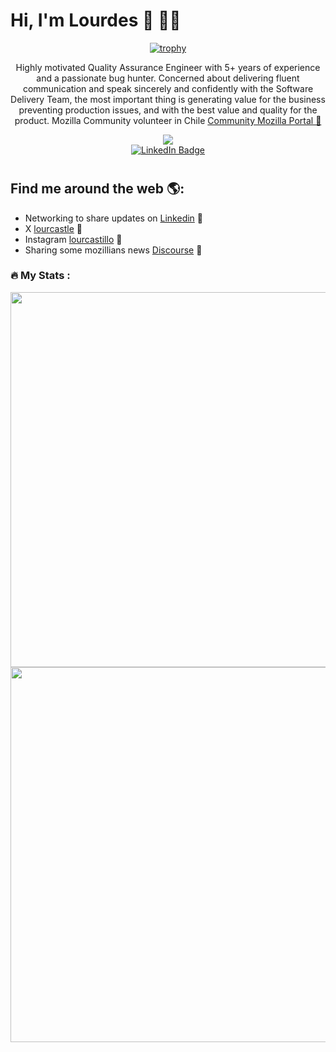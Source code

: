 # Hi, I'm Lourdes 👋 👩‍💻

<div align="center"> 
  
[![trophy](https://github-profile-trophy.vercel.app/?username=lourcastillo&theme=discord&column=9&margin-w=15&margin-h=15)](https://github.com/lourcastillo/github-profile-trophy)  
  <p>Highly motivated Quality Assurance Engineer with 5+ years of experience and a passionate bug hunter. Concerned about delivering fluent communication and speak sincerely and confidently with the Software Delivery Team, the most important thing is generating value for the business preventing production issues, and with the best value and quality for the product. Mozilla Community volunteer in Chile <a href="https://community.mozilla.org/people/lourcastillo/">Community Mozilla Portal 🌟</a></p>
  
</div>

<div id="header" align="center">
  <img src="https://i.giphy.com/media/v1.Y2lkPTc5MGI3NjExbnJuN2k5NjcyaTVpbTIzejk5eHFoZngweDJ4cDl6enN3dXE4cGxzMyZlcD12MV9pbnRlcm5hbF9naWZfYnlfaWQmY3Q9Zw/YqE4uqYNO7QAOY6yj8/giphy.gif"/>
  <div id="badges">
    <a href="https://www.linkedin.com/in/lourcastillo/">
      <img src="https://img.shields.io/badge/LinkedIn-blue?style=for-the-badge&logo=linkedin&logoColor=white" alt="LinkedIn Badge"/>
    </a>
  </div>
  <img src="https://komarev.com/ghpvc/?username=lourcastillo&color=blue" alt=""/>
  <h1>
</div>

## Find me around the web 🌎:
- Networking to share updates on <a href="https://www.linkedin.com/in/lourcastillo/">Linkedin</a> 💼
- X <a href="https://x.com/lourcastle"> lourcastle</a> 💬
- Instagram <a href="https://www.instagram.com/lourcastillo"> lourcastillo</a> 🎀
- Sharing some mozillians news <a href="https://discourse.mozilla.org/u/lourcastillo/summary">Discourse</a> 🔭

### :fire: My Stats :
<div align="center">  
  <img src="http://github-readme-streak-stats.herokuapp.com?user=lourcastillo&theme=vision-friendly-dark&background=000000" width="600"/>
</div>
<div align="center">
  <img src="https://github-readme-stats.vercel.app/api/top-langs/?username=lourcastillo&layout=compact&theme=vision-friendly-dark" width="600"/>
</div>
